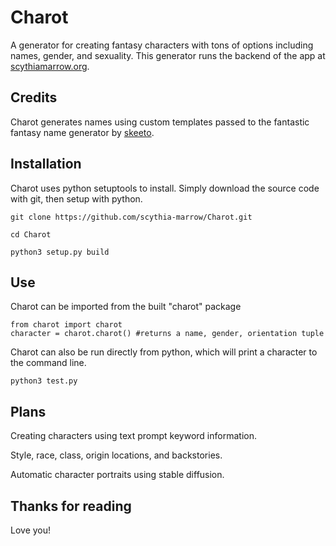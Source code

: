 # Charot

A generator for creating fantasy characters with tons of options
including names, gender, and sexuality.
This generator runs the backend of the app at
[scythiamarrow.org](https://scythiamarrow.org/app/createcharacter).

## Credits

Charot generates names using custom templates passed to the fantastic
fantasy name generator by [skeeto](https://github.com/skeeto/fantasyname).

## Installation

Charot uses python setuptools to install. Simply download the source code with
git, then setup with python.

```
git clone https://github.com/scythia-marrow/Charot.git

cd Charot

python3 setup.py build
```

## Use

Charot can be imported from the built "charot" package

```
from charot import charot
character = charot.charot() #returns a name, gender, orientation tuple
```

Charot can also be run directly from python, which will print a character
to the command line.

```
python3 test.py
```

## Plans

Creating characters using text prompt keyword information.

Style, race, class, origin locations, and backstories.

Automatic character portraits using stable diffusion.

## Thanks for reading
Love you!
